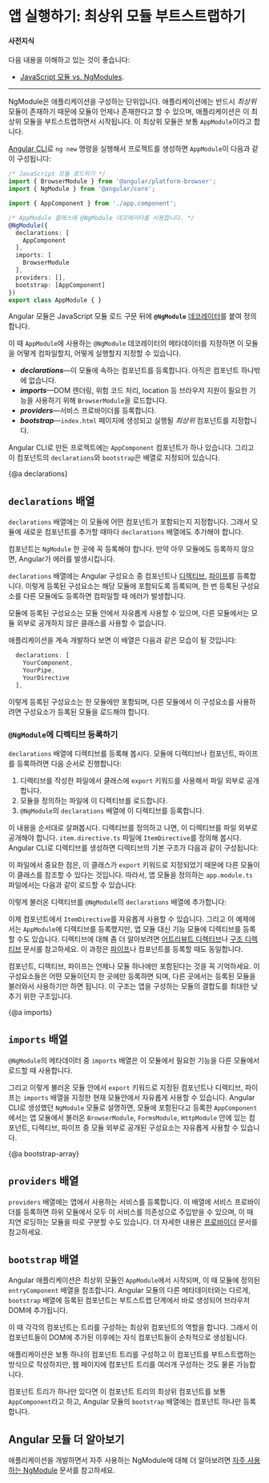 <!--
# Launching your app with a root module
-->
# 앱 실행하기: 최상위 모듈 부트스트랩하기

<!--
#### Prerequisites
-->
#### 사전지식

<!--
A basic understanding of the following:

<hr />

An NgModule describes how the application parts fit together.
Every application has at least one Angular module, the _root_ module,
which must be present for bootstrapping the application on launch.
By convention and by default, this NgModule is named `AppModule`.

When you use the [Angular CLI](cli) command `ng new` to generate an app, the default `AppModule` looks like the following:

```typescript
/* JavaScript imports */
import { BrowserModule } from '@angular/platform-browser';
import { NgModule } from '@angular/core';

import { AppComponent } from './app.component';

/* the AppModule class with the @NgModule decorator */
@NgModule({
  declarations: [
    AppComponent
  ],
  imports: [
    BrowserModule
  ],
  providers: [],
  bootstrap: [AppComponent]
})
export class AppModule { }

```
-->
다음 내용을 이해하고 있는 것이 좋습니다:
* [JavaScript 모듈 vs. NgModules](guide/ngmodule-vs-jsmodule).

<hr />

NgModule은 애플리케이션을 구성하는 단위입니다.
애플리케이션에는 반드시 _최상위_ 모듈이 존재하기 때문에 모듈이 언제나 존재한다고 할 수 있으며, 애플리케이션은 이 최상위 모듈을 부트스트랩하면서 시작됩니다.
이 최상위 모듈은 보통 `AppModule`이라고 합니다.

[Angular CLI](cli)로 `ng new` 명령을 실행해서 프로젝트를 생성하면 `AppModule`이 다음과 같이 구성됩니다:


```typescript
/* JavaScript 모듈 로드하기 */
import { BrowserModule } from '@angular/platform-browser';
import { NgModule } from '@angular/core';

import { AppComponent } from './app.component';

/* AppModule 클래스에 @NgModule 데코레이터를 사용합니다. */
@NgModule({
  declarations: [
    AppComponent
  ],
  imports: [
    BrowserModule
  ],
  providers: [],
  bootstrap: [AppComponent]
})
export class AppModule { }

```

<!--
After the import statements is a class with the
**`@NgModule`** [decorator](guide/glossary#decorator '"Decorator" explained').

The `@NgModule` decorator identifies `AppModule` as an `NgModule` class.
`@NgModule` takes a metadata object that tells Angular how to compile and launch the application.

* **_declarations_**&mdash;this application's lone component.
* **_imports_**&mdash;import `BrowserModule` to have browser specific services such as DOM rendering, sanitization, and location.
* **_providers_**&mdash;the service providers.
* **_bootstrap_**&mdash;the _root_ component that Angular creates and inserts
into the `index.html` host web page.

The default application created by the Angular CLI only has one component, `AppComponent`, so it
is in both the `declarations` and the `bootstrap` arrays.
-->
Angular 모듈은 JavaScript 모듈 로드 구문 뒤에 **`@NgModule`** [데코레이터](guide/glossary#decorator '"Decorator" explained')를 붙여 정의합니다.

이 때 `AppModule`에 사용하는 `@NgModule` 데코레이터의 메타데이터를 지정하면 이 모듈을 어떻게 컴파일할지, 어떻게 실행할지 지정할 수 있습니다.

* **_declarations_**&mdash;이 모듈에 속하는 컴포넌트를 등록합니다. 아직은 컴포넌트 하나밖에 없습니다.
* **_imports_**&mdash;DOM 렌더링, 위험 코드 처리, location 등 브라우저 지원이 필요한 기능을 사용하기 위해 `BrowserModule`을 로드합니다.
* **_providers_**&mdash;서비스 프로바이더를 등록합니다.
* **_bootstrap_**&mdash;`index.html` 페이지에 생성되고 실행될 _최상위_ 컴포넌트를 지정합니다.

Angular CLI로 만든 프로젝트에는 `AppComponent` 컴포넌트가 하나 있습니다. 그리고 이 컴포넌트의 `declarations`와 `bootstrap`은 배열로 지정되어 있습니다.


{@a declarations}

<!--
## The `declarations` array
-->
## `declarations` 배열

<!--
The module's `declarations` array tells Angular which components belong to that module.
As you create more components, add them to `declarations`.

You must declare every component in exactly one `NgModule` class.
If you use a component without declaring it, Angular returns an
error message.

The `declarations` array only takes declarables. Declarables
are components, [directives](guide/attribute-directives) and [pipes](guide/pipes).
All of a module's declarables must be in the `declarations` array.
Declarables must belong to exactly one module. The compiler emits
an error if you try to declare the same class in more than one module.

These declared classes are visible within the module but invisible
to components in a different module unless they are exported from
this module and the other module imports this one.

An example of what goes into a declarations array follows:

```typescript
  declarations: [
    YourComponent,
    YourPipe,
    YourDirective
  ],
```

A declarable can only belong to one module, so only declare it in
one `@NgModule`. When you need it elsewhere,
import the module that has the declarable you need in it.
-->
`declarations` 배열에는 이 모듈에 어떤 컴포넌트가 포함되는지 지정합니다.
그래서 모듈에 새로운 컴포넌트를 추가할 때마다 `declarations` 배열에도 추가해야 합니다.

컴포넌트는 `NgModule` 한 곳에 꼭 등록해야 합니다.
만약 아무 모듈에도 등록하지 않으면, Angular가 에러를 발생시킵니다.

`declarations` 배열에는 Angular 구성요소 중 컴포넌트나 [디렉티브](guide/attribute-directives), [파이프](guide/pipes)를 등록합니다.
이렇게 등록된 구성요소는 해당 모듈에 포함되도록 등록되며, 한 번 등록된 구성요소를 다른 모듈에도 등록하면 컴파일할 때 에러가 발생합니다.

모듈에 등록된 구성요소는 모듈 안에서 자유롭게 사용할 수 있으며, 다른 모듈에서는 모듈 외부로 공개하지 않은 클래스를 사용할 수 없습니다.

애플리케이션을 계속 개발하다 보면 이 배열은 다음과 같은 모습이 될 것입니다:

```typescript
  declarations: [
    YourComponent,
    YourPipe,
    YourDirective
  ],
```

이렇게 등록된 구성요소는 한 모듈에만 포함되며, 다른 모듈에서 이 구성요소를 사용하려면 구성요소가 등록된 모듈을 로드해야 합니다.


<!--
### Using directives with `@NgModule`
-->
### `@NgModule`에 디렉티브 등록하기

<!--
Use the `declarations` array for directives.
To use a directive, component, or pipe in a module, you must do a few things:

1. Export it from the file where you wrote it.
2. Import it into the appropriate module.
3. Declare it in the `@NgModule` `declarations` array.


Those three steps look like the following. In the file where you create your directive, export it.
The following example, named `ItemDirective` is the default directive structure that the CLI generates in its own file, `item.directive.ts`:

<code-example path="bootstrapping/src/app/item.directive.ts" region="directive" header="src/app/item.directive.ts"></code-example>

The key point here is that you have to export it so you can import it elsewhere. Next, import it
into the `NgModule`, in this example `app.module.ts`, with a JavaScript import statement:

<code-example path="bootstrapping/src/app/app.module.ts" region="directive-import" header="src/app/app.module.ts"></code-example>

And in the same file, add it to the `@NgModule` `declarations` array:

<code-example path="bootstrapping/src/app/app.module.ts" region="declarations" header="src/app/app.module.ts"></code-example>


Now you could use your `ItemDirective` in a component. This example uses `AppModule`, but you'd do it the same way for a feature module. For more about directives, see [Attribute Directives](guide/attribute-directives) and [Structural Directives](guide/structural-directives). You'd also use the same technique for [pipes](guide/pipes) and components.

Remember, components, directives, and pipes belong to one module only. You only need to declare them once in your app because you share them by importing the necessary modules. This saves you time and helps keep your app lean.
-->
`declarations` 배열에 디렉티브를 등록해 봅시다.
모듈에 디렉티브나 컴포넌트, 파이프를 등록하려면 다음 순서로 진행합니다:

1. 디렉티브를 작성한 파일에서 클래스에 `export` 키워드를 사용해서 파일 외부로 공개합니다.
1. 모듈을 정의하는 파일에 이 디렉티브를 로드합니다.
1. `@NgModule`의 `declarations` 배열에 이 디렉티브를 등록합니다.

이 내용을 순서대로 살펴봅시다. 디렉티브를 정의하고 나면, 이 디렉티브를 파일 외부로 공개해야 합니다.
`item.directive.ts` 파일에 `ItemDirective`를 정의해 봅시다.
Angular CLI로 디렉티브를 생성하면 디렉티브의 기본 구조가 다음과 같이 구성됩니다:

<code-example path="bootstrapping/src/app/item.directive.ts" region="directive" header="src/app/item.directive.ts"></code-example>

이 파일에서 중요한 점은, 이 클래스가 `export` 키워드로 지정되었기 때문에 다른 모듈이 이 클래스를 참조할 수 있다는 것입니다.
따라서, 앱 모듈을 정의하는 `app.module.ts` 파일에서는 다음과 같이 로드할 수 있습니다:

<code-example path="bootstrapping/src/app/app.module.ts" region="directive-import" header="src/app/app.module.ts"></code-example>

이렇게 불러온 디렉티브를 `@NgModule`의 `declarations` 배열에 추가합니다:

<code-example path="bootstrapping/src/app/app.module.ts" region="declarations" header="src/app/app.module.ts"></code-example>

이제 컴포넌트에서 `ItemDirective`를 자유롭게 사용할 수 있습니다.
그리고 이 예제에서는 `AppModule`에 디렉티브를 등록했지만, 앱 모듈 대신 기능 모듈에 디렉티브를 등록할 수도 있습니다.
디렉티브에 대해 좀 더 알아보려면 [어트리뷰트 디렉티브](guide/attribute-directives)나 [구조 디렉티브](guide/structural-directives) 문서를 참고하세요.
이 과정은 [파이프](guide/pipes)나 컴포넌트를 등록할 때도 동일합니다.

컴포넌트, 디렉티브, 파이프는 언제나 모듈 하나에만 포함된다는 것을 꼭 기억하세요.
이 구성요소들은 어떤 모듈이던지 한 곳에만 등록하면 되며, 다른 곳에서는 등록된 모듈을 불러와서 사용하기만 하면 됩니다.
이 구조는 앱을 구성하는 모듈의 결합도를 최대한 낮추기 위한 구조입니다.


{@a imports}

<!--
## The `imports` array
-->
## `imports` 배열

<!--
The module's `imports` array appears exclusively in the `@NgModule` metadata object.
It tells Angular about other NgModules that this particular module needs to function properly.

<code-example
    path="bootstrapping/src/app/app.module.ts"
    region="imports"
    header="src/app/app.module.ts (excerpt)">
</code-example>

This list of modules are those that export components, directives, or pipes
that component templates in this module reference. In this case, the component is
`AppComponent`, which references components, directives, or pipes in `BrowserModule`,
`FormsModule`, or  `HttpClientModule`.
A component template can reference another component, directive,
or pipe when the referenced class is declared in this module or
the class was imported from another module.
-->
`@NgModule`의 메타데이터 중 `imports` 배열은 이 모듈에서 필요한 기능을 다른 모듈에서 로드할 때 사용합니다.

<code-example
    path="bootstrapping/src/app/app.module.ts"
    region="imports"
    header="src/app/app.module.ts (일부)">
</code-example>

그리고 이렇게 불러온 모듈 안에서 `export` 키워드로 지정된 컴포넌트나 디렉티브, 파이프는 `imports` 배열을 지정한 현재 모듈안에서 자유롭게 사용할 수 있습니다.
Angular CLI로 생성했던 `NgModule` 모듈로 설명하면, 모듈에 포함된다고 등록한 `AppComponent`에서는 앱 모듈에서 불러온 `BrowserModule`, `FormsModule`, `HttpModule` 안에 있는 컴포넌트, 디렉티브, 파이프 중 모듈 외부로 공개된 구성요소는 자유롭게 사용할 수 있습니다.


{@a bootstrap-array}

<!--
## The `providers` array
-->
## `providers` 배열

<!--
The providers array is where you list the services the app needs. When
you list services here, they are available app-wide. You can scope
them when using feature modules and lazy loading. For more information, see
[Providers](guide/providers).
-->
`providers` 배열에는 앱에서 사용하는 서비스를 등록합니다.
이 배열에 서비스 프로바이더를 등록하면 하위 모듈에서 모두 이 서비스를 의존성으로 주입받을 수 있으며, 이 때 지연 로딩하는 모듈을 따로 구분할 수도 있습니다.
더 자세한 내용은 [프로바이더](guide/providers) 문서를 참고하세요.


<!--
## The `bootstrap` array
-->
## `bootstrap` 배열

<!--
The application launches by bootstrapping the root `AppModule`, which is
also referred to as an `entryComponent`.
Among other things, the bootstrapping process creates the component(s) listed in the `bootstrap` array
and inserts each one into the browser DOM.

Each bootstrapped component is the base of its own tree of components.
Inserting a bootstrapped component usually triggers a cascade of
component creations that fill out that tree.

While you can put more than one component tree on a host web page,
most applications have only one component tree and bootstrap a single root component.

This one root component is usually called `AppComponent` and is in the
root module's `bootstrap` array.
-->
Angular 애플리케이션은 최상위 모듈인 `AppModule`에서 시작되며, 이 때 모듈에 정의된 `entryComponent` 배열을 참조합니다.
Angular 모듈의 다른 메타데이터와는 다르게, `bootstrap` 배열에 등록된 컴포넌트는 부트스트랩 단계에서 바로 생성되어 브라우저 DOM에 추가됩니다.

이 때 각각의 컴포넌트는 트리를 구성하는 최상위 컴포넌트의 역할을 합니다.
그래서 이 컴포넌트들이 DOM에 추가된 이후에는 자식 컴포넌트들이 순차적으로 생성됩니다.

애플리케이션은 보통 하나의 컴포넌트 트리를 구성하고 이 컴포넌트를 부트스트랩하는 방식으로 작성하지만, 웹 페이지에 컴포넌트 트리를 여러개 구성하는 것도 물론 가능합니다.

컴포넌트 트리가 하나만 있다면 이 컴포넌트 트리의 최상위 컴포넌트를 보통 `AppComponent`라고 하고, Angular 모듈의 `bootstrap` 배열에는 컴포넌트 하나만 등록합니다.

<!--
## More about Angular Modules
-->
## Angular 모듈 더 알아보기

<!--
For more on NgModules you're likely to see frequently in apps,
see [Frequently Used Modules](guide/frequent-ngmodules).
-->
애플리케이션을 개발하면서 자주 사용하는 NgModule에 대해 더 알아보려면 [자주 사용하는 NgModule](guide/frequent-ngmodules) 문서를 참고하세요.

